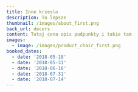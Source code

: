 ```yaml
---
title: Inne krzeslo
description: To lepsze
thumbnail: /images/about_first.png
back_url: decors
content: Tutaj cena opis pudpunkty i takie tam
images:
  - image: /images/product_chair_first.png
booked_dates:
  - date: '2018-05-18'
  - date: '2018-05-31'
  - date: '2018-06-16'
  - date: '2018-07-31'
  - date: '2018-07-14'
---
```


